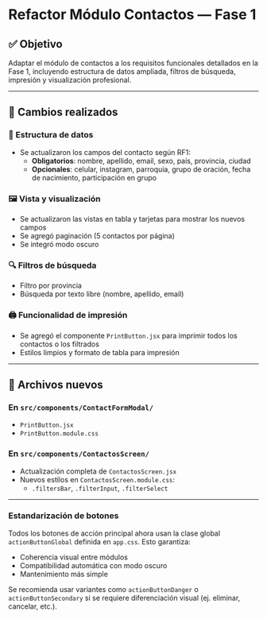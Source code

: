 # Refactor Módulo Contactos — Fase 1

## ✅ Objetivo
Adaptar el módulo de contactos a los requisitos funcionales detallados en la Fase 1, incluyendo estructura de datos ampliada, filtros de búsqueda, impresión y visualización profesional.

---

## 🧩 Cambios realizados

### 🔧 Estructura de datos
- Se actualizaron los campos del contacto según RF1:
  - **Obligatorios**: nombre, apellido, email, sexo, país, provincia, ciudad
  - **Opcionales**: celular, instagram, parroquia, grupo de oración, fecha de nacimiento, participación en grupo

### 🖼️ Vista y visualización
- Se actualizaron las vistas en tabla y tarjetas para mostrar los nuevos campos
- Se agregó paginación (5 contactos por página)
- Se integró modo oscuro

### 🔍 Filtros de búsqueda
- Filtro por provincia
- Búsqueda por texto libre (nombre, apellido, email)

### 🖨️ Funcionalidad de impresión
- Se agregó el componente `PrintButton.jsx` para imprimir todos los contactos o los filtrados
- Estilos limpios y formato de tabla para impresión

---

## 📁 Archivos nuevos

### En `src/components/ContactFormModal/`
- `PrintButton.jsx`
- `PrintButton.module.css`

### En `src/components/ContactosScreen/`
- Actualización completa de `ContactosScreen.jsx`
- Nuevos estilos en `ContactosScreen.module.css`:
  - `.filtersBar`, `.filterInput`, `.filterSelect`

---

### Estandarización de botones

Todos los botones de acción principal ahora usan la clase global `actionButtonGlobal` definida en `app.css`. Esto garantiza:

- Coherencia visual entre módulos
- Compatibilidad automática con modo oscuro
- Mantenimiento más simple

Se recomienda usar variantes como `actionButtonDanger` o `actionButtonSecondary` si se requiere diferenciación visual (ej. eliminar, cancelar, etc.).
